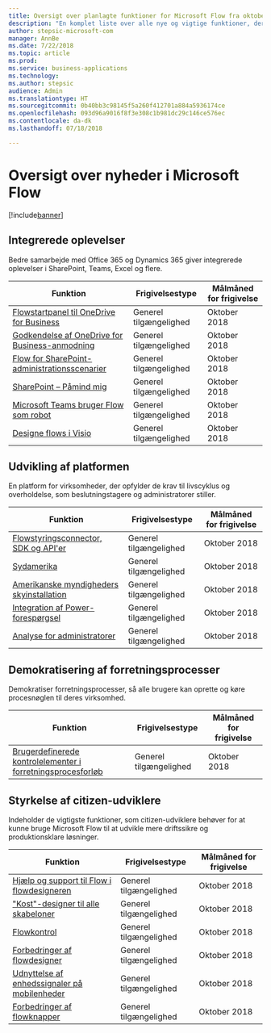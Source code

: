```yaml
---
title: Oversigt over planlagte funktioner for Microsoft Flow fra oktober 2018
description: "En komplet liste over alle nye og vigtige funktioner, der bliver tilgængelige i produktfrigivelsen fra oktober 2018 til Microsoft Flow."
author: stepsic-microsoft-com
manager: AnnBe
ms.date: 7/22/2018
ms.topic: article
ms.prod: 
ms.service: business-applications
ms.technology: 
ms.author: stepsic
audience: Admin
ms.translationtype: HT
ms.sourcegitcommit: 0b40bb3c98145f5a260f412701a884a5936174ce
ms.openlocfilehash: 093d96a9016f8f3e308c1b981dc29c146ce576ec
ms.contentlocale: da-dk
ms.lasthandoff: 07/18/2018

---
```


# <a name="summary-of-whats-new-in-microsoft-flow"></a>Oversigt over nyheder i Microsoft Flow

[!include[banner](../../includes/banner.md)]

## <a name="integrated-experiences"></a>Integrerede oplevelser

Bedre samarbejde med Office 365 og Dynamics 365 giver integrerede oplevelser i SharePoint, Teams, Excel og flere.

| Funktion                                                                                 | Frigivelsestype         | Målmåned for frigivelse |
|-----------------------------------------------------------------------------------------|----------------------|----------------------|
| [Flowstartpanel til OneDrive for Business](onedrive-for-business-flow-launch-panel.md) | Generel tilgængelighed | Oktober 2018         |
| [Godkendelse af OneDrive for Business-anmodning](onedrive-for-business-request-sign-off.md)   | Generel tilgængelighed | Oktober 2018         |
| [Flow for SharePoint-administrationsscenarier](flow-for-sharepoint-admin-scenarios.md)         | Generel tilgængelighed | Oktober 2018         |
| [SharePoint – Påmind mig](sharepoint-remind-me.md)                                       | Generel tilgængelighed | Oktober 2018         |
| [Microsoft Teams bruger Flow som robot](microsoft-teams-uses-flow-as-a-bot.md)           | Generel tilgængelighed | Oktober 2018         |
| [Designe flows i Visio](design-flows-in-visio.md)                                     | Generel tilgængelighed | Oktober 2018         |

## <a name="building-the-platform"></a>Udvikling af platformen

En platform for virksomheder, der opfylder de krav til livscyklus og overholdelse, som beslutningstagere og administratorer stiller.

| Funktion                                                                                               | Frigivelsestype         | Målmåned for frigivelse |
|-------------------------------------------------------------------------------------------------------|----------------------|----------------------|
| [Flowstyringsconnector, SDK og API'er](flow-management-connector-sdk-and-apis.md)                | Generel tilgængelighed | Oktober 2018         |
| [Sydamerika](south-america.md)                                                                     | Generel tilgængelighed | Oktober 2018         |
| [Amerikanske myndigheders skyinstallation](us-government-cloud-deployment.md)                                 | Generel tilgængelighed | Oktober 2018         |
| [Integration af Power-forespørgsel](power-query-integration.md)                                               | Generel tilgængelighed | Oktober 2018         |
| [Analyse for administratorer](admin-analytics.md)                                                                 | Generel tilgængelighed | Oktober 2018         |

## <a name="democratize-business-processes"></a>Demokratisering af forretningsprocesser

Demokratiser forretningsprocesser, så alle brugere kan oprette og køre procesnøglen til deres virksomhed.

| Funktion                                                                                     | Frigivelsestype         | Målmåned for frigivelse |
|---------------------------------------------------------------------------------------------|----------------------|------------------------|
| [Brugerdefinerede kontrolelementer i forretningsprocesforløb](custom-controls-in-business-process-flows.md) | Generel tilgængelighed | Oktober 2018           |

## <a name="empower-citizen-developers"></a>Styrkelse af citizen-udviklere

Indeholder de vigtigste funktioner, som citizen-udviklere behøver for at kunne bruge Microsoft Flow til at udvikle mere driftssikre og produktionsklare løsninger.

| Funktion                                                                                             | Frigivelsestype         | Målmåned for frigivelse |
|-----------------------------------------------------------------------------------------------------|----------------------|----------------------|
| [Hjælp og support til Flow i flowdesigneren](flow-support-help-inside-of-the-flow-designer.md) | Generel tilgængelighed | Oktober 2018         |
| ["Kost"-designer til alle skabeloner](diet-designer-for-all-templates.md)                             | Generel tilgængelighed | Oktober 2018         |
| [Flowkontrol](flow-checker.md)                                                                     | Generel tilgængelighed | Oktober 2018         |
| [Forbedringer af flowdesigner](flow-designer-enhancements.md)                                       | Generel tilgængelighed | Oktober 2018         |
| [Udnyttelse af enhedssignaler på mobilenheder](leverage-device-signals-on-mobile-devices.md)         | Generel tilgængelighed | Oktober 2018         |
| [Forbedringer af flowknapper](flow-button-enhancements.md)                                           | Generel tilgængelighed | Oktober 2018         |

